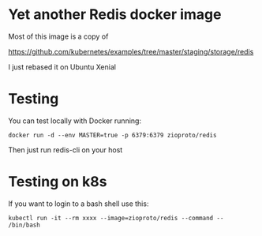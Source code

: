 # Yet another Redis docker image

Most of this image is a copy of

https://github.com/kubernetes/examples/tree/master/staging/storage/redis

I just rebased it on Ubuntu Xenial

# Testing

You can test locally with Docker running:

    docker run -d --env MASTER=true -p 6379:6379 zioproto/redis

Then just run redis-cli on your host

# Testing on k8s

If you want to login to a bash shell use this:

    kubectl run -it --rm xxxx --image=zioproto/redis --command -- /bin/bash
